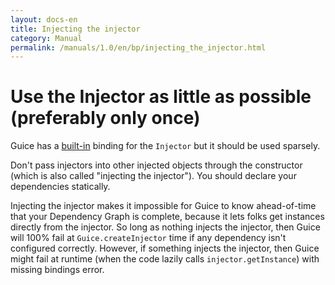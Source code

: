```yaml
---
layout: docs-en
title: Injecting the injector
category: Manual
permalink: /manuals/1.0/en/bp/injecting_the_injector.html
---
```

# Use the Injector as little as possible (preferably only once)

Guice has a [built-in](BuiltInBindings) binding for the `Injector` but it should
be used sparsely.

Don't pass injectors into other injected objects through the constructor (which
is also called "injecting the injector"). You should declare your dependencies
statically.

Injecting the injector makes it impossible for Guice to know ahead-of-time that
your Dependency Graph is complete, because it lets folks get instances directly
from the injector. So long as nothing injects the injector, then Guice will 100%
fail at `Guice.createInjector` time if any dependency isn't configured
correctly. However, if something injects the injector, then Guice might fail at
runtime (when the code lazily calls `injector.getInstance`) with missing
bindings error.
